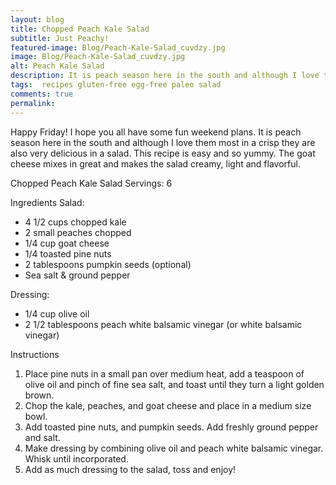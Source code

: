 ```yaml
---
layout: blog
title: Chopped Peach Kale Salad
subtitle: Just Peachy!
featured-image: Blog/Peach-Kale-Salad_cuvdzy.jpg
image: Blog/Peach-Kale-Salad_cuvdzy.jpg
alt: Peach Kale Salad
description: It is peach season here in the south and although I love them most in a crisp they are also very delicious in a salad. This recipe is easy and so yummy. The goat cheese mixes in great and makes the salad creamy, light and flavorful.
tags:  recipes gluten-free egg-free paleo salad
comments: true
permalink:
---
```

Happy Friday! I hope you all have some fun weekend plans. It is peach season here in the south and although I love them most in a crisp they are also very delicious in a salad. This recipe is easy and so yummy. The goat cheese mixes in great and makes the salad creamy, light and flavorful.

Chopped Peach Kale Salad
Servings: 6

Ingredients
Salad:
* 4 1/2 cups chopped kale
* 2 small peaches chopped
* 1/4 cup goat cheese
* 1/4 toasted pine nuts
* 2 tablespoons pumpkin seeds (optional)
* Sea salt & ground pepper

Dressing:
* 1/4 cup olive oil
* 2 1/2 tablespoons peach white balsamic vinegar (or white balsamic vinegar)

Instructions
1. Place pine nuts in a small pan over medium heat, add a teaspoon of olive oil and pinch of fine sea salt, and toast until they turn a light golden brown.
2. Chop the kale, peaches, and goat cheese and place in a medium size bowl.
3. Add toasted pine nuts, and pumpkin seeds. Add freshly ground pepper and salt.
4. Make dressing by combining olive oil and peach white balsamic vinegar. Whisk until
incorporated.
5. Add as much dressing to the salad, toss and enjoy!
